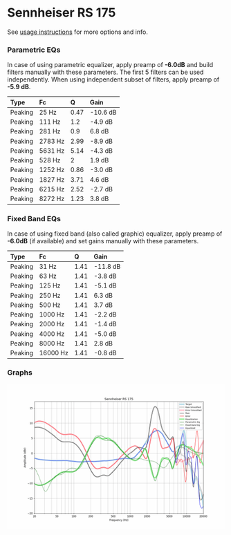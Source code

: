 # Sennheiser RS 175
See [usage instructions](https://github.com/jaakkopasanen/AutoEq#usage) for more options and info.

### Parametric EQs
In case of using parametric equalizer, apply preamp of **-6.0dB** and build filters manually
with these parameters. The first 5 filters can be used independently.
When using independent subset of filters, apply preamp of **-5.9 dB**.

| Type    | Fc      |    Q | Gain     |
|:--------|:--------|:-----|:---------|
| Peaking | 25 Hz   | 0.47 | -10.6 dB |
| Peaking | 111 Hz  | 1.2  | -4.9 dB  |
| Peaking | 281 Hz  | 0.9  | 6.8 dB   |
| Peaking | 2783 Hz | 2.99 | -8.9 dB  |
| Peaking | 5631 Hz | 5.14 | -4.3 dB  |
| Peaking | 528 Hz  | 2    | 1.9 dB   |
| Peaking | 1252 Hz | 0.86 | -3.0 dB  |
| Peaking | 1827 Hz | 3.71 | 4.6 dB   |
| Peaking | 6215 Hz | 2.52 | -2.7 dB  |
| Peaking | 8272 Hz | 1.23 | 3.8 dB   |

### Fixed Band EQs
In case of using fixed band (also called graphic) equalizer, apply preamp of **-6.0dB**
(if available) and set gains manually with these parameters.

| Type    | Fc       |    Q | Gain     |
|:--------|:---------|:-----|:---------|
| Peaking | 31 Hz    | 1.41 | -11.8 dB |
| Peaking | 63 Hz    | 1.41 | -3.8 dB  |
| Peaking | 125 Hz   | 1.41 | -5.1 dB  |
| Peaking | 250 Hz   | 1.41 | 6.3 dB   |
| Peaking | 500 Hz   | 1.41 | 3.7 dB   |
| Peaking | 1000 Hz  | 1.41 | -2.2 dB  |
| Peaking | 2000 Hz  | 1.41 | -1.4 dB  |
| Peaking | 4000 Hz  | 1.41 | -5.0 dB  |
| Peaking | 8000 Hz  | 1.41 | 2.8 dB   |
| Peaking | 16000 Hz | 1.41 | -0.8 dB  |

### Graphs
![](./Sennheiser%20RS%20175.png)